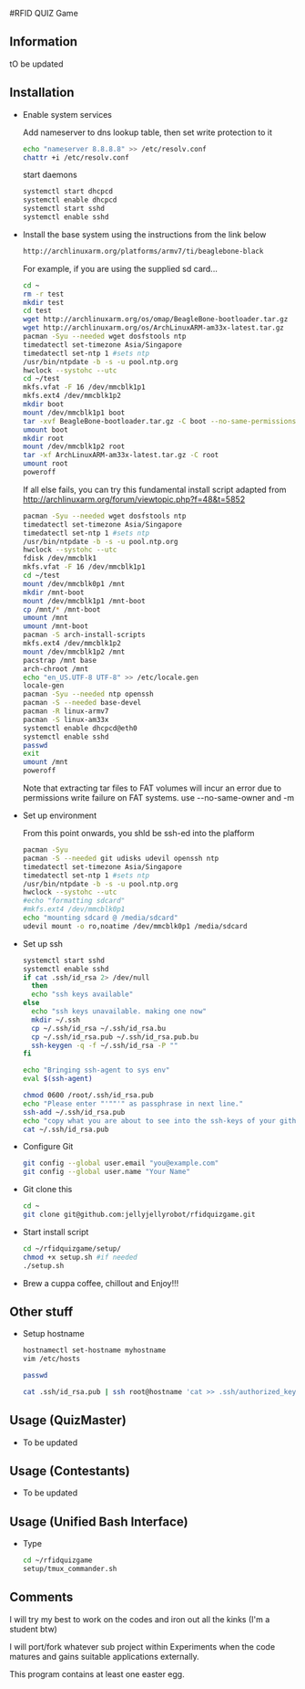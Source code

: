 #RFID QUIZ Game


## Information

tO be updated


## Installation


- Enable system services

  Add nameserver to dns lookup table, then set write protection to it

  ```sh
  echo "nameserver 8.8.8.8" >> /etc/resolv.conf
  chattr +i /etc/resolv.conf
  ```

  start daemons

  ```sh
  systemctl start dhcpcd
  systemctl enable dhcpcd
  systemctl start sshd
  systemctl enable sshd
  ```

- Install the base system using the instructions from the link below

  ```html
  http://archlinuxarm.org/platforms/armv7/ti/beaglebone-black
  ```

  For example, if you are using the supplied sd card...

  ```sh
  cd ~
  rm -r test
  mkdir test
  cd test
  wget http://archlinuxarm.org/os/omap/BeagleBone-bootloader.tar.gz
  wget http://archlinuxarm.org/os/ArchLinuxARM-am33x-latest.tar.gz
  pacman -Syu --needed wget dosfstools ntp
  timedatectl set-timezone Asia/Singapore
  timedatectl set-ntp 1 #sets ntp
  /usr/bin/ntpdate -b -s -u pool.ntp.org
  hwclock --systohc --utc
  cd ~/test
  mkfs.vfat -F 16 /dev/mmcblk1p1
  mkfs.ext4 /dev/mmcblk1p2
  mkdir boot
  mount /dev/mmcblk1p1 boot
  tar -xvf BeagleBone-bootloader.tar.gz -C boot --no-same-permissions --no-same-owner --touch
  umount boot
  mkdir root
  mount /dev/mmcblk1p2 root
  tar -xf ArchLinuxARM-am33x-latest.tar.gz -C root
  umount root
  poweroff
  ```

  If all else fails, you can try this fundamental install script adapted from http://archlinuxarm.org/forum/viewtopic.php?f=48&t=5852

  ```sh
  pacman -Syu --needed wget dosfstools ntp
  timedatectl set-timezone Asia/Singapore
  timedatectl set-ntp 1 #sets ntp
  /usr/bin/ntpdate -b -s -u pool.ntp.org
  hwclock --systohc --utc
  fdisk /dev/mmcblk1
  mkfs.vfat -F 16 /dev/mmcblk1p1
  cd ~/test
  mount /dev/mmcblk0p1 /mnt
  mkdir /mnt-boot
  mount /dev/mmcblk1p1 /mnt-boot
  cp /mnt/* /mnt-boot
  umount /mnt
  umount /mnt-boot
  pacman -S arch-install-scripts
  mkfs.ext4 /dev/mmcblk1p2
  mount /dev/mmcblk1p2 /mnt
  pacstrap /mnt base
  arch-chroot /mnt
  echo "en_US.UTF-8 UTF-8" >> /etc/locale.gen
  locale-gen
  pacman -Syu --needed ntp openssh
  pacman -S --needed base-devel
  pacman -R linux-armv7
  pacman -S linux-am33x
  systemctl enable dhcpcd@eth0
  systemctl enable sshd
  passwd
  exit
  umount /mnt
  poweroff
  ```

  Note that extracting tar files to FAT volumes will incur an error due to permissions write failure on FAT systems. use --no-same-owner and -m

- Set up environment

  From this point onwards, you shld be ssh-ed into the plafform

  ```sh
  pacman -Syu
  pacman -S --needed git udisks udevil openssh ntp
  timedatectl set-timezone Asia/Singapore
  timedatectl set-ntp 1 #sets ntp
  /usr/bin/ntpdate -b -s -u pool.ntp.org
  hwclock --systohc --utc
  #echo "formatting sdcard"
  #mkfs.ext4 /dev/mmcblk0p1
  echo "mounting sdcard @ /media/sdcard"
  udevil mount -o ro,noatime /dev/mmcblk0p1 /media/sdcard
  ```


- Set up ssh 

  ```sh
  systemctl start sshd
  systemctl enable sshd
  if cat .ssh/id_rsa 2> /dev/null
    then
    echo "ssh keys available"
  else
    echo "ssh keys unavailable. making one now"
    mkdir ~/.ssh
    cp ~/.ssh/id_rsa ~/.ssh/id_rsa.bu
    cp ~/.ssh/id_rsa.pub ~/.ssh/id_rsa.pub.bu
    ssh-keygen -q -f ~/.ssh/id_rsa -P ""
  fi

  echo "Bringing ssh-agent to sys env"
  eval $(ssh-agent)

  chmod 0600 /root/.ssh/id_rsa.pub
  echo "Please enter "'""'" as passphrase in next line." 
  ssh-add ~/.ssh/id_rsa.pub
  echo "copy what you are about to see into the ssh-keys of your github account"
  cat ~/.ssh/id_rsa.pub
  ```

- Configure Git

  ```sh
  git config --global user.email "you@example.com"
  git config --global user.name "Your Name"
  ```

- Git clone this
  ```sh
  cd ~
  git clone git@github.com:jellyjellyrobot/rfidquizgame.git
  ```

- Start install script

  ```sh
  cd ~/rfidquizgame/setup/
  chmod +x setup.sh #if needed
  ./setup.sh
  ```

- Brew a cuppa coffee, chillout and Enjoy!!!

## Other stuff

- Setup hostname

  ```sh
  hostnamectl set-hostname myhostname
  vim /etc/hosts

  passwd

  cat .ssh/id_rsa.pub | ssh root@hostname 'cat >> .ssh/authorized_keys'
  ```

## Usage (QuizMaster)

- To be updated

## Usage (Contestants)

- To be updated

## Usage (Unified Bash Interface)

- Type

  ```sh
  cd ~/rfidquizgame
  setup/tmux_commander.sh
  ```



## Comments

I will try my best to work on the codes and iron out all the kinks (I'm a student btw)

I will port/fork whatever sub project within Experiments when the code matures and gains suitable applications externally.

This program contains at least one easter egg.